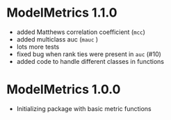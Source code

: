 # ModelMetrics 1.1.0

* added Matthews correlation coefficient (`mcc`)
* added multiclass auc (`mauc` )
* lots more tests
* fixed bug when rank ties were present in `auc` (#10)
* added code to handle different classes in functions


# ModelMetrics 1.0.0
* Initializing package with basic metric functions
